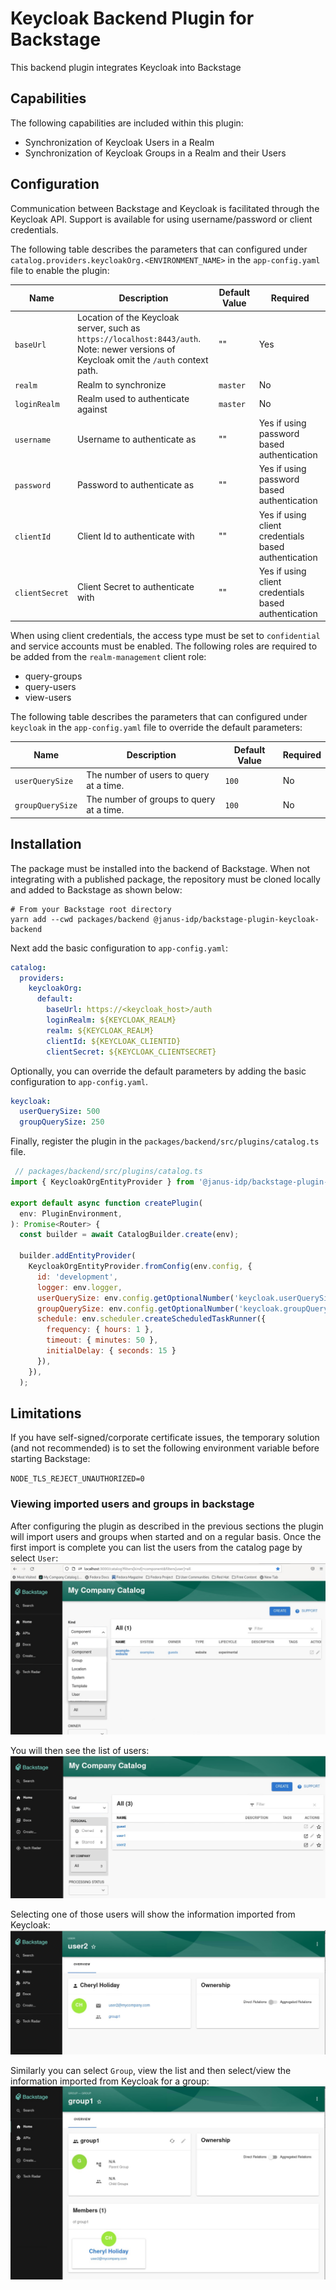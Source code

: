 # Keycloak Backend Plugin for Backstage

This backend plugin integrates Keycloak into Backstage

## Capabilities

The following capabilities are included within this plugin:

- Synchronization of Keycloak Users in a Realm
- Synchronization of Keycloak Groups in a Realm and their Users

## Configuration

Communication between Backstage and Keycloak is facilitated through the Keycloak API. Support is available for using username/password or client credentials.

The following table describes the parameters that can configured under `catalog.providers.keycloakOrg.<ENVIRONMENT_NAME>` in the `app-config.yaml` file to enable the plugin:

| Name           | Description                                                                                                                             | Default Value | Required                                             |
| -------------- | --------------------------------------------------------------------------------------------------------------------------------------- | ------------- | ---------------------------------------------------- |
| `baseUrl`      | Location of the Keycloak server, such as `https://localhost:8443/auth`. Note: newer versions of Keycloak omit the `/auth` context path. | ""            | Yes                                                  |
| `realm`        | Realm to synchronize                                                                                                                    | `master`      | No                                                   |
| `loginRealm`   | Realm used to authenticate against                                                                                                      | `master`      | No                                                   |
| `username`     | Username to authenticate as                                                                                                             | ""            | Yes if using password based authentication           |
| `password`     | Password to authenticate as                                                                                                             | ""            | Yes if using password based authentication           |
| `clientId`     | Client Id to authenticate with                                                                                                          | ""            | Yes if using client credentials based authentication |
| `clientSecret` | Client Secret to authenticate with                                                                                                      | ""            | Yes if using client credentials based authentication |

When using client credentials, the access type must be set to `confidential` and service accounts must be enabled. The following roles are required to be added from the `realm-management` client role:

- query-groups
- query-users
- view-users

The following table describes the parameters that can configured under `keycloak` in the `app-config.yaml` file to override the default parameters:

| Name             | Description                              | Default Value | Required |
| ---------------- | ---------------------------------------- | ------------- | -------- |
| `userQuerySize`  | The number of users to query at a time.  | `100`         | No       |
| `groupQuerySize` | The number of groups to query at a time. | `100`         | No       |

## Installation

The package must be installed into the backend of Backstage. When not integrating with a published package, the repository must be cloned locally and added to Backstage as shown below:

```shell
# From your Backstage root directory
yarn add --cwd packages/backend @janus-idp/backstage-plugin-keycloak-backend
```

Next add the basic configuration to `app-config.yaml`:

```yaml
catalog:
  providers:
    keycloakOrg:
      default:
        baseUrl: https://<keycloak_host>/auth
        loginRealm: ${KEYCLOAK_REALM}
        realm: ${KEYCLOAK_REALM}
        clientId: ${KEYCLOAK_CLIENTID}
        clientSecret: ${KEYCLOAK_CLIENTSECRET}
```

Optionally, you can override the default parameters by adding the basic configuration to `app-config.yaml`.

```yaml
keycloak:
  userQuerySize: 500
  groupQuerySize: 250
```

Finally, register the plugin in the `packages/backend/src/plugins/catalog.ts` file.

```javascript
 // packages/backend/src/plugins/catalog.ts
import { KeycloakOrgEntityProvider } from '@janus-idp/backstage-plugin-keycloak-backend';

export default async function createPlugin(
  env: PluginEnvironment,
): Promise<Router> {
  const builder = await CatalogBuilder.create(env);

  builder.addEntityProvider(
    KeycloakOrgEntityProvider.fromConfig(env.config, {
      id: 'development',
      logger: env.logger,
      userQuerySize: env.config.getOptionalNumber('keycloak.userQuerySize'),
      groupQuerySize: env.config.getOptionalNumber('keycloak.groupQuerySize'),
      schedule: env.scheduler.createScheduledTaskRunner({
        frequency: { hours: 1 },
        timeout: { minutes: 50 },
        initialDelay: { seconds: 15 }
      }),
    }),
  );
```

## Limitations

If you have self-signed/corporate certificate issues, the temporary solution (and not recommended) is to set the following environment variable before starting Backstage:

`NODE_TLS_REJECT_UNAUTHORIZED=0`

### Viewing imported users and groups in backstage

After configuring the plugin as described in the previous sections the plugin
will import users and groups when started and on a regular basis. Once
the first import is complete you can list the users from the catalog page
by select `User`:
![catalog-list](./images/users.jpg)

You will then see the list of users:
![user-list](./images/user-list.jpg)

Selecting one of those users will show the information imported from Keycloak:
![user-profile](./images/user2.jpg)

Similarly you can select `Group`, view the list and then select/view the information imported from
Keycloak for a group:
![group-profile](./images/group1.jpg)
